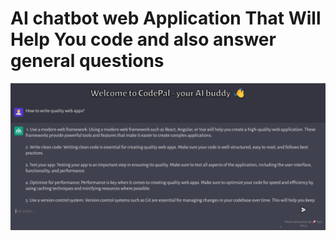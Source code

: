 # AI chatbot web Application That Will Help You code and also answer general questions
![Open AI Codepal](client/assets/screenshot.png)

